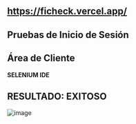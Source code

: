 **https://ficheck.vercel.app/**
---
Pruebas de Inicio de Sesión
---
Área de Cliente
---
**SELENIUM IDE**

## RESULTADO: EXITOSO

![image](https://github.com/user-attachments/assets/4800ffa6-5e96-4ccf-adf3-5dbfa38289d5)

